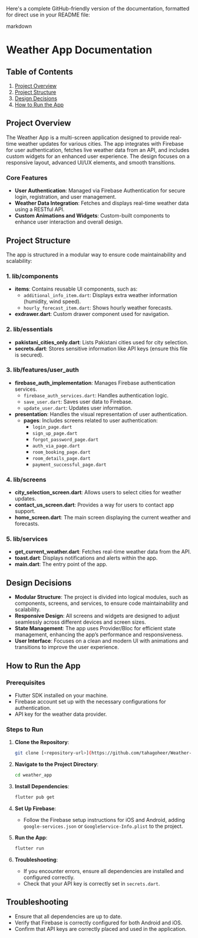 Here's a complete GitHub-friendly version of the documentation, formatted for direct use in your README file:

markdown
# Weather App Documentation

## Table of Contents
1. [Project Overview](#project-overview)
2. [Project Structure](#project-structure)
3. [Design Decisions](#design-decisions)
4. [How to Run the App](#how-to-run-the-app)

## Project Overview

The Weather App is a multi-screen application designed to provide real-time weather updates for various cities. The app integrates with Firebase for user authentication, fetches live weather data from an API, and includes custom widgets for an enhanced user experience. The design focuses on a responsive layout, advanced UI/UX elements, and smooth transitions.

### Core Features
- **User Authentication**: Managed via Firebase Authentication for secure login, registration, and user management.
- **Weather Data Integration**: Fetches and displays real-time weather data using a RESTful API.
- **Custom Animations and Widgets**: Custom-built components to enhance user interaction and overall design.

## Project Structure

The app is structured in a modular way to ensure code maintainability and scalability:

### 1. **lib/components**
- **items**: Contains reusable UI components, such as:
  - `additional_info_item.dart`: Displays extra weather information (humidity, wind speed).
  - `hourly_forecast_item.dart`: Shows hourly weather forecasts.
- **exdrawer.dart**: Custom drawer component used for navigation.

### 2. **lib/essentials**
- **pakistani_cities_only.dart**: Lists Pakistani cities used for city selection.
- **secrets.dart**: Stores sensitive information like API keys (ensure this file is secured).

### 3. **lib/features/user_auth**
- **firebase_auth_implementation**: Manages Firebase authentication services.
  - `firebase_auth_services.dart`: Handles authentication logic.
  - `save_user.dart`: Saves user data to Firebase.
  - `update_user.dart`: Updates user information.
- **presentation**: Handles the visual representation of user authentication.
  - **pages**: Includes screens related to user authentication:
    - `login_page.dart`
    - `sign_up_page.dart`
    - `forgot_password_page.dart`
    - `auth_via_page.dart`
    - `room_booking_page.dart`
    - `room_details_page.dart`
    - `payment_successful_page.dart`

### 4. **lib/screens**
- **city_selection_screen.dart**: Allows users to select cities for weather updates.
- **contact_us_screen.dart**: Provides a way for users to contact app support.
- **home_screen.dart**: The main screen displaying the current weather and forecasts.

### 5. **lib/services**
- **get_current_weather.dart**: Fetches real-time weather data from the API.
- **toast.dart**: Displays notifications and alerts within the app.
- **main.dart**: The entry point of the app.

## Design Decisions

- **Modular Structure**: The project is divided into logical modules, such as components, screens, and services, to ensure code maintainability and scalability.
- **Responsive Design**: All screens and widgets are designed to adjust seamlessly across different devices and screen sizes.
- **State Management**: The app uses Provider/Bloc for efficient state management, enhancing the app’s performance and responsiveness.
- **User Interface**: Focuses on a clean and modern UI with animations and transitions to improve the user experience.

## How to Run the App

### Prerequisites
- Flutter SDK installed on your machine.
- Firebase account set up with the necessary configurations for authentication.
- API key for the weather data provider.

### Steps to Run
1. **Clone the Repository**:
   ```bash
   git clone [<repository-url>](https://github.com/tahagoheer/Weather-App)

2. **Navigate to the Project Directory**:
   ```bash
   cd weather_app
   ```
3. **Install Dependencies**:
   ```bash
   flutter pub get
   ```
4. **Set Up Firebase**:
   - Follow the Firebase setup instructions for iOS and Android, adding `google-services.json` or `GoogleService-Info.plist` to the project.

5. **Run the App**:
   ```bash
   flutter run
   ```
6. **Troubleshooting**:
   - If you encounter errors, ensure all dependencies are installed and configured correctly.
   - Check that your API key is correctly set in `secrets.dart`.

## Troubleshooting
- Ensure that all dependencies are up to date.
- Verify that Firebase is correctly configured for both Android and iOS.
- Confirm that API keys are correctly placed and used in the application.

